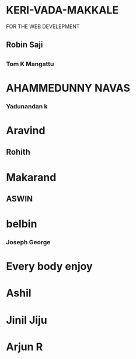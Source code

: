# KERI-VADA-MAKKALE
FOR THE WEB DEVELEPMENT
<h2>Robin Saji<h2>
<h3>Tom K Mangattu</h3>
<H1>AHAMMEDUNNY NAVAS</H1>
<h3>Yadunandan k</h3>
<h1>Aravind</h1>
<h2>Rohith</h2>
<h1>Makarand</h1>
<h2>ASWIN <h2>
<h1>belbin</h1>
<h3>Joseph George</h3>
  <h1>Every body enjoy</h1>
<h1>Ashil</h1>
  <h1>Jinil Jiju</h1>
  <h1>Arjun R</h1>
